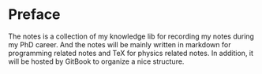 # Preface

The notes is a collection of my knowledge lib for recording my notes during my PhD career. And the notes will be mainly written in markdown for programming related notes and TeX for physics related notes. In addition, it will be hosted by GitBook to organize a nice structure.

